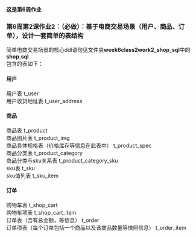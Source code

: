 **这是第6周作业**  

### 第6周第2课作业2：（必做）：基于电商交易场景（用户、商品、订单），设计一套简单的表结构
简单电商交易场景的核心ddl语句见文件夹**week6class2work2_shop_sql**中的**shop.sql**  
包含的表如下：  

#### 用户
用户表 t_user  
用户收货地址表  t_user_address  

#### 商品
商品表 t_product  
商品图片表 t_product_img  
商品具体规格表（价格库存等信息在此表中） t_product_spec  
商品分类表 t_product_category  
商品分类与sku关系表 t_product_category_sku    
sku表  t_sku  
sku值列表  t_sku_item  

#### 订单
购物车表 t_shop_cart  
购物车项表 t_shop_cart_item  
订单表（含有总金额，等信息）  t_order  
订单项表（每个订单包括一个商品以及该商品数量等快照信息） t_order_item   



